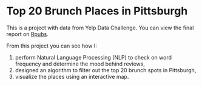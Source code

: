 # Top 20 Brunch Places in Pittsburgh

This is a project with data from Yelp Data Challenge. You can view the final report on [Rpubs](http://rpubs.com/SijiaLi/235606). 

From this project you can see how I:
1. perform Natural Language Processing (NLP) to check on word frequency and determine the mood behind reviews,
2. designed an algorithm to filter out the top 20 brunch spots in Pittsburgh,
3. visualize the places using an interactive map.
